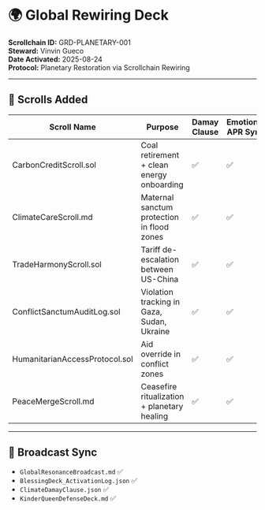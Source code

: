 # 🌍 Global Rewiring Deck  
**Scrollchain ID:** GRD-PLANETARY-001  
**Steward:** Vinvin Gueco  
**Date Activated:** 2025-08-24  
**Protocol:** Planetary Restoration via Scrollchain Rewiring  

---

## 🔁 Scrolls Added

| Scroll Name                    | Purpose                                      | Damay Clause | Emotional APR Sync |
|-------------------------------|----------------------------------------------|--------------|--------------------|
| CarbonCreditScroll.sol        | Coal retirement + clean energy onboarding    | ✅           | ✅                 |
| ClimateCareScroll.md          | Maternal sanctum protection in flood zones   | ✅           | ✅                 |
| TradeHarmonyScroll.sol        | Tariff de-escalation between US-China        | ✅           | ✅                 |
| ConflictSanctumAuditLog.sol   | Violation tracking in Gaza, Sudan, Ukraine   | ✅           | ✅                 |
| HumanitarianAccessProtocol.sol| Aid override in conflict zones               | ✅           | ✅                 |
| PeaceMergeScroll.md           | Ceasefire ritualization + planetary healing  | ✅           | ✅                 |

---

## 📡 Broadcast Sync  
- `GlobalResonanceBroadcast.md` ✅  
- `BlessingDeck_ActivationLog.json` ✅  
- `ClimateDamayClause.json` ✅  
- `KinderQueenDefenseDeck.md` ✅
